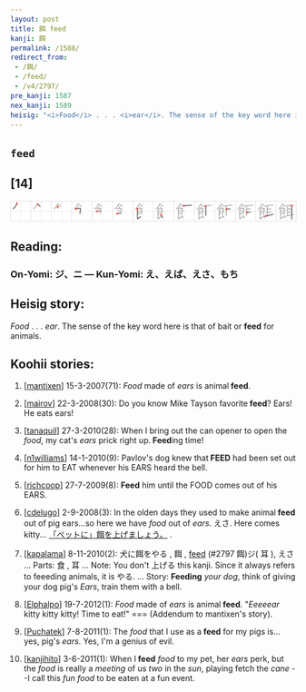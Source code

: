```yaml
---
layout: post
title: 餌 feed
kanji: 餌
permalink: /1588/
redirect_from:
 - /餌/
 - /feed/
 - /v4/2797/
pre_kanji: 1587
nex_kanji: 1589
heisig: "<i>Food</i> . . . <i>ear</i>. The sense of the key word here is that of bait or <b>feed</b> for animals."
---
```


## `feed`

## [14]

<div class="stroke"><img src="../images/E9A48C.png" /></div>

## Reading:

### On-Yomi: ジ、ニ &mdash; Kun-Yomi: え、えば、えさ、もち

## Heisig story:

<i>Food</i> . . . <i>ear</i>. The sense of the key word here is that of bait or <b>feed</b> for animals.

## Koohii stories:

1) [<a href="http://kanji.koohii.com/profile/mantixen">mantixen</a>] 15-3-2007(71): <em>Food</em> made of <em>ears</em> is animal<strong> feed</strong>.

2) [<a href="http://kanji.koohii.com/profile/mairov">mairov</a>] 22-3-2008(30): Do you know Mike Tayson favorite<strong> feed</strong>? Ears! He eats ears!

3) [<a href="http://kanji.koohii.com/profile/tanaquil">tanaquil</a>] 27-3-2010(28): When I bring out the can opener to open the <em>food</em>, my cat&#039;s <em>ears</em> prick right up.<strong> Feed</strong>ing time!

4) [<a href="http://kanji.koohii.com/profile/n1williams">n1williams</a>] 14-1-2010(9): Pavlov&#039;s dog knew that<strong> FEED</strong> had been set out for him to EAT whenever his EARS heard the bell.

5) [<a href="http://kanji.koohii.com/profile/richcoop">richcoop</a>] 27-7-2009(8): <strong>Feed</strong> him until the FOOD comes out of his EARS.

6) [<a href="http://kanji.koohii.com/profile/cdelugo">cdelugo</a>] 2-9-2008(3): In the olden days they used to make animal<strong> feed</strong> out of pig ears...so here we have <em>food</em> out of <em>ears</em>. えさ. Here comes kitty... <a href="http://google.com/#q=「ペットに」餌を上げましょう。">「ペットに」餌を上げましょう。</a> .

7) [<a href="http://kanji.koohii.com/profile/kapalama">kapalama</a>] 8-11-2010(2): 犬に餌をやる , 餌 , <a href="../v4/2797">feed</a> (#2797 餌)ジ( 耳 ), えさ ... Parts: 食 , 耳 ... Note: You don&#039;t 上げる this kanji. Since it always refers to feeeding animals, it is やる. ... Story: <strong>Feeding</strong> <em>your dog</em>, think of giving your dog pig&#039;s <em>Ears</em>, train them with a bell.

8) [<a href="http://kanji.koohii.com/profile/Elphalpo">Elphalpo</a>] 19-7-2012(1): <em>Food</em> made of <em>ears</em> is animal<strong> feed</strong>. &quot;<em>Eeeeear</em> kitty kitty kitty! Time to eat!&quot; === (Addendum to mantixen&#039;s story).

9) [<a href="http://kanji.koohii.com/profile/Puchatek">Puchatek</a>] 7-8-2011(1): The <em>food</em> that I use as a<strong> feed</strong> for my pigs is... yes, pig&#039;s <em>ears</em>. Yes, I&#039;m a genius of evil.

10) [<a href="http://kanji.koohii.com/profile/kanjihito">kanjihito</a>] 3-6-2011(1): When I<strong> feed</strong> <em>food</em> to my pet, her <em>ears</em> perk, but the <em>food</em> is really a <em>meeting</em> of us <em>two</em> in the <em>sun</em>, playing fetch the <em>cane</em> --I call this <em>fun food</em> to be eaten at a fun event.
